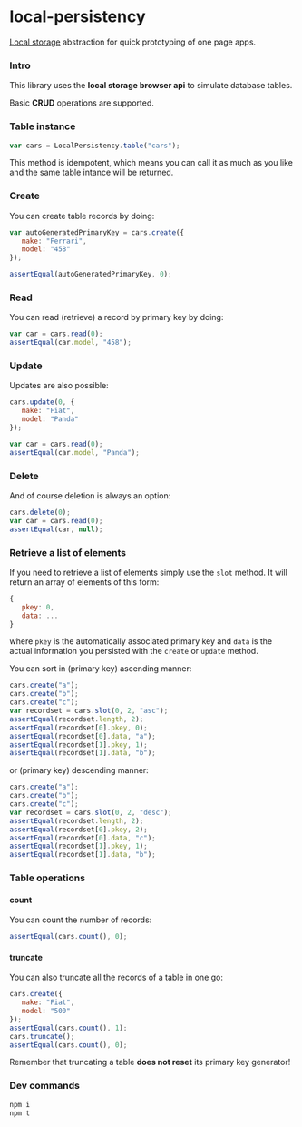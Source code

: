 local-persistency
================

[Local storage](https://developer.mozilla.org/en-US/docs/Web/Guide/API/DOM/Storage) abstraction for quick prototyping of one page apps.

### Intro ###

This library uses the **local storage browser api** to simulate database tables. 

Basic **CRUD** operations are supported.

### Table instance ###

```js
var cars = LocalPersistency.table("cars");
```

This method is idempotent, which means you can call it as much as you like and the same table intance will be returned.

### Create ###

You can create table records by doing:

```js
var autoGeneratedPrimaryKey = cars.create({
   make: "Ferrari",
   model: "458"
});

assertEqual(autoGeneratedPrimaryKey, 0);
```

### Read ###

You can read (retrieve) a record by primary key by doing:

```js
var car = cars.read(0);
assertEqual(car.model, "458");
```

### Update ###

Updates are also possible:

```js
cars.update(0, {
   make: "Fiat",
   model: "Panda"
});

var car = cars.read(0);
assertEqual(car.model, "Panda");
```

### Delete ###

And of course deletion is always an option:

```js
cars.delete(0);
var car = cars.read(0);
assertEqual(car, null);
```

### Retrieve a list of elements ###

If you need to retrieve a list of elements simply use the `slot` method. It will return an array of elements of this form:

```js
{
   pkey: 0,
   data: ...
}
```

where `pkey` is the automatically associated primary key and `data` is the actual information you persisted with the `create` or `update` method.

You can sort in (primary key) ascending manner:

```js
cars.create("a");
cars.create("b");
cars.create("c");
var recordset = cars.slot(0, 2, "asc");
assertEqual(recordset.length, 2);
assertEqual(recordset[0].pkey, 0);
assertEqual(recordset[0].data, "a");
assertEqual(recordset[1].pkey, 1);
assertEqual(recordset[1].data, "b");
```

or (primary key) descending manner:

```js
cars.create("a");
cars.create("b");
cars.create("c");
var recordset = cars.slot(0, 2, "desc");
assertEqual(recordset.length, 2);
assertEqual(recordset[0].pkey, 2);
assertEqual(recordset[0].data, "c");
assertEqual(recordset[1].pkey, 1);
assertEqual(recordset[1].data, "b");
```

### Table operations ###

#### count ####

You can count the number of records:

```js
assertEqual(cars.count(), 0);
```

#### truncate ####

You can also truncate all the records of a table in one go:

```js
cars.create({
   make: "Fiat",
   model: "500"
});
assertEqual(cars.count(), 1);
cars.truncate();
assertEqual(cars.count(), 0);
```

Remember that truncating a table **does not reset** its primary key generator!

### Dev commands ###

```cmd
npm i
npm t
```

